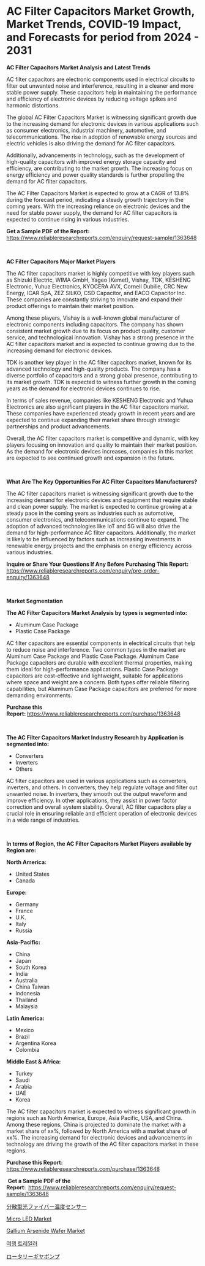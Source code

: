 <p><h1>AC Filter Capacitors Market Growth, Market Trends, COVID-19 Impact, and Forecasts for period from 2024 - 2031</h1></p><p><strong>AC Filter Capacitors Market Analysis and Latest Trends</strong></p>
<p><p>AC filter capacitors are electronic components used in electrical circuits to filter out unwanted noise and interference, resulting in a cleaner and more stable power supply. These capacitors help in maintaining the performance and efficiency of electronic devices by reducing voltage spikes and harmonic distortions.</p><p>The global AC Filter Capacitors Market is witnessing significant growth due to the increasing demand for electronic devices in various applications such as consumer electronics, industrial machinery, automotive, and telecommunications. The rise in adoption of renewable energy sources and electric vehicles is also driving the demand for AC filter capacitors.</p><p>Additionally, advancements in technology, such as the development of high-quality capacitors with improved energy storage capacity and efficiency, are contributing to the market growth. The increasing focus on energy efficiency and power quality standards is further propelling the demand for AC filter capacitors.</p><p>The AC Filter Capacitors Market is expected to grow at a CAGR of 13.8% during the forecast period, indicating a steady growth trajectory in the coming years. With the increasing reliance on electronic devices and the need for stable power supply, the demand for AC filter capacitors is expected to continue rising in various industries.</p></p>
<p><strong>Get a Sample PDF of the Report:&nbsp;</strong> <a href="https://www.reliableresearchreports.com/enquiry/request-sample/1363648">https://www.reliableresearchreports.com/enquiry/request-sample/1363648</a></p>
<p>&nbsp;</p>
<p><strong>AC Filter Capacitors Major Market Players</strong></p>
<p><p>The AC filter capacitors market is highly competitive with key players such as Shizuki Electric, WIMA GmbH, Yageo (Kemet), Vishay, TDK, KESHENG Electronic, Yuhua Electronics, KYOCERA AVX, Cornell Dubilie, CRC New Energy, ICAR SpA, ZEZ SILKO, CSD Capacitor, and EACO Capacitor Inc. These companies are constantly striving to innovate and expand their product offerings to maintain their market position.</p><p>Among these players, Vishay is a well-known global manufacturer of electronic components including capacitors. The company has shown consistent market growth due to its focus on product quality, customer service, and technological innovation. Vishay has a strong presence in the AC filter capacitors market and is expected to continue growing due to the increasing demand for electronic devices.</p><p>TDK is another key player in the AC filter capacitors market, known for its advanced technology and high-quality products. The company has a diverse portfolio of capacitors and a strong global presence, contributing to its market growth. TDK is expected to witness further growth in the coming years as the demand for electronic devices continues to rise.</p><p>In terms of sales revenue, companies like KESHENG Electronic and Yuhua Electronics are also significant players in the AC filter capacitors market. These companies have experienced steady growth in recent years and are expected to continue expanding their market share through strategic partnerships and product advancements.</p><p>Overall, the AC filter capacitors market is competitive and dynamic, with key players focusing on innovation and quality to maintain their market position. As the demand for electronic devices increases, companies in this market are expected to see continued growth and expansion in the future.</p></p>
<p>&nbsp;</p>
<p><strong>What Are The Key Opportunities For AC Filter Capacitors Manufacturers?</strong></p>
<p><p>The AC filter capacitors market is witnessing significant growth due to the increasing demand for electronic devices and equipment that require stable and clean power supply. The market is expected to continue growing at a steady pace in the coming years as industries such as automotive, consumer electronics, and telecommunications continue to expand. The adoption of advanced technologies like IoT and 5G will also drive the demand for high-performance AC filter capacitors. Additionally, the market is likely to be influenced by factors such as increasing investments in renewable energy projects and the emphasis on energy efficiency across various industries.</p></p>
<p><strong>Inquire or Share Your Questions If Any Before Purchasing This Report:</strong> <a href="https://www.reliableresearchreports.com/enquiry/pre-order-enquiry/1363648">https://www.reliableresearchreports.com/enquiry/pre-order-enquiry/1363648</a></p>
<p>&nbsp;</p>
<p><strong>Market Segmentation</strong></p>
<p><strong>The AC Filter Capacitors Market Analysis by types is segmented into:</strong></p>
<p><ul><li>Aluminum Case Package</li><li>Plastic Case Package</li></ul></p>
<p><p>AC filter capacitors are essential components in electrical circuits that help to reduce noise and interference. Two common types in the market are Aluminum Case Package and Plastic Case Package. Aluminum Case Package capacitors are durable with excellent thermal properties, making them ideal for high-performance applications. Plastic Case Package capacitors are cost-effective and lightweight, suitable for applications where space and weight are a concern. Both types offer reliable filtering capabilities, but Aluminum Case Package capacitors are preferred for more demanding environments.</p></p>
<p><strong>Purchase this Report:&nbsp;</strong><a href="https://www.reliableresearchreports.com/purchase/1363648">https://www.reliableresearchreports.com/purchase/1363648</a></p>
<p>&nbsp;</p>
<p><strong>The AC Filter Capacitors Market Industry Research by Application is segmented into:</strong></p>
<p><ul><li>Converters</li><li>Inverters</li><li>Others</li></ul></p>
<p><p>AC filter capacitors are used in various applications such as converters, inverters, and others. In converters, they help regulate voltage and filter out unwanted noise. In inverters, they smooth out the output waveform and improve efficiency. In other applications, they assist in power factor correction and overall system stability. Overall, AC filter capacitors play a crucial role in ensuring reliable and efficient operation of electronic devices in a wide range of industries.</p></p>
<p>&nbsp;</p>
<p><strong>In terms of Region, the AC Filter Capacitors Market Players available by Region are:</strong></p>
<p>
    <p> <strong> North America: </strong>
        <ul>
            <li>United States</li>
            <li>Canada</li>
        </ul>
        </p> 
    <p> <strong> Europe: </strong>
        <ul>
            <li>Germany</li>
            <li>France</li>
            <li>U.K.</li>
            <li>Italy</li>
            <li>Russia</li>
        </ul>
        </p> 
    <p> <strong> Asia-Pacific: </strong>
        <ul>
            <li>China</li>
            <li>Japan</li>
            <li>South Korea</li>
            <li>India</li>
            <li>Australia</li>
            <li>China Taiwan</li>
            <li>Indonesia</li>
            <li>Thailand</li>
            <li>Malaysia</li>
        </ul>
        </p> 
    <p> <strong> Latin America: </strong>
        <ul>
            <li>Mexico</li>
            <li>Brazil</li>
            <li>Argentina Korea</li>
            <li>Colombia</li>
        </ul>
        </p> 
    <p> <strong> Middle East & Africa: </strong>
        <ul>
            <li>Turkey</li>
            <li>Saudi</li>
            <li>Arabia</li>
            <li>UAE</li>
            <li>Korea</li>
        </ul>
    </p>
    </p>
<p><p>The AC filter capacitors market is expected to witness significant growth in regions such as North America, Europe, Asia Pacific, USA, and China. Among these regions, China is projected to dominate the market with a market share of xx%, followed by North America with a market share of xx%. The increasing demand for electronic devices and advancements in technology are driving the growth of the AC filter capacitors market in these regions.</p></p>
<p><strong>Purchase this Report: </strong><a href="https://www.reliableresearchreports.com/purchase/1363648">https://www.reliableresearchreports.com/purchase/1363648</a></p>
<p>&nbsp;<strong>Get a Sample PDF of the Report:&nbsp;&nbsp;</strong><a href="https://www.reliableresearchreports.com/enquiry/request-sample/1363648">https://www.reliableresearchreports.com/enquiry/request-sample/1363648</a></p>
<p><strong></strong></p>
<p><p><a href="https://github.com/ddwcuskozol07187/Market-Research-Report-List-1/blob/main/990702510447.md">分散型光ファイバー温度センサー</a></p><p><a href="https://github.com/BryceTownsendr/Market-Research-Report-List-4/blob/main/micro-led-market.md">Micro LED Market</a></p><p><a href="https://github.com/Glendatilghmankmgz0rbhwpy/Market-Research-Report-List-1/blob/main/gallium-arsenide-wafer-market.md">Gallium Arsenide Wafer Market</a></p><p><a href="https://github.com/rsg307664904/Market-Research-Report-List-1/blob/main/57240069675.md">여행 트레일러</a></p><p><a href="https://github.com/xtkhtofdt934839/Market-Research-Report-List-1/blob/main/174560310446.md">ロータリーギヤポンプ</a></p></p>